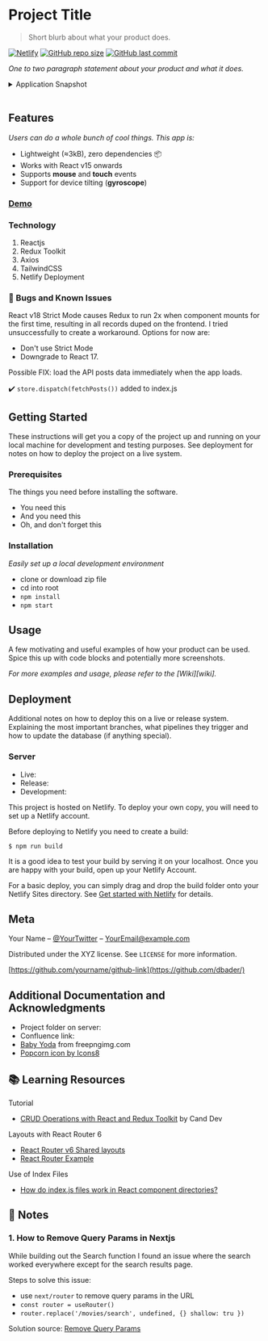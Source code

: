 # Project Title
> Short blurb about what your product does.

[![Netlify][netlify-img]][netlify-url]
[![GitHub repo size][github-img]][github-url]
[![GitHub last commit][github-commit]][github-url]

<!-- Badges to Add: Netlify build, twitter, license? -->

_One to two paragraph statement about your product and what it does._

<details>
<summary>Application Snapshot</summary>
### [Application Snapshot]()
<!-- <p align="center">
  <img src="src/assets/rtk-todoodles.png" alt="Redux Toolkit with TailwindCSS Todo App" width="700">
</p> -->
</details>

</br>

## Features

_Users can do a whole bunch of cool things. This app is:_
- Lightweight (≈3kB), zero dependencies 📦
- Works with React v15 onwards
- Supports **mouse** and **touch** events
- Support for device tilting (**gyroscope**)

### [Demo](https://friendly-redux-shopping-cart.netlify.app/)

### Technology

  1. Reactjs
  2. Redux Toolkit
  3. Axios
  4. TailwindCSS
  5. Netlify Deployment

### :lady_beetle: Bugs and Known Issues

React v18 Strict Mode causes Redux to run 2x when component mounts for the first time, resulting in all records duped on the frontend. I tried unsuccessfully to create a workaround. Options for now are:
  - Don't use Strict Mode
  - Downgrade to React 17.

Possible FIX: load the API posts data immediately when the app loads.

   :heavy_check_mark: `store.dispatch(fetchPosts())` added to index.js

## Getting Started

These instructions will get you a copy of the project up and running on your local machine for development and testing purposes. See deployment for notes on how to deploy the project on a live system.

### Prerequisites

The things you need before installing the software.

* You need this
* And you need this
* Oh, and don't forget this

### Installation

_Easily set up a local development environment_

 - clone or download zip file
 - cd into root
 - `npm install`
 - `npm start`


## Usage

A few motivating and useful examples of how your product can be used. Spice this up with code blocks and potentially more screenshots.

_For more examples and usage, please refer to the [Wiki][wiki]._

## Deployment

Additional notes on how to deploy this on a live or release system. Explaining the most important branches, what pipelines they trigger and how to update the database (if anything special).

### Server

* Live:
* Release:
* Development:

This project is hosted on Netlify. To deploy your own copy, you will need to set up a Netlify account.

Before deploying to Netlify you need to create a build:

```
$ npm run build
```

It is a good idea to test your build by serving it on your localhost. Once you are happy with your build, open up your Netlify Account.

For a basic deploy, you can simply drag and drop the build folder onto your Netlify Sites directory. See [Get started with Netlify](https://docs.netlify.com/get-started/) for details.

## Meta

Your Name – [@YourTwitter](https://twitter.com/dbader_org) – YourEmail@example.com

Distributed under the XYZ license. See ``LICENSE`` for more information.

[https://github.com/yourname/github-link](https://github.com/dbader/)


## Additional Documentation and Acknowledgments

* Project folder on server:
* Confluence link:
* [Baby Yoda](https://freepngimg.com/png/99068-cute-star-wars-photos-baby-yoda/download) from freepngimg.com
* [Popcorn icon by Icons8](https://icons8.com/icons/set/popcorn)

## :books: Learning Resources

Tutorial
   - [CRUD Operations with React and Redux Toolkit](https://www.youtube.com/watch?v=SgnlgEEkqSo) by Cand Dev

Layouts with React Router 6
   - [React Router v6 Shared layouts](https://stackoverflow.com/questions/70236929/react-router-v6-shared-layouts)
   - [React Router Example](https://stackblitz.com/github/remix-run/react-router/tree/main/examples/basic?file=src%2FApp.tsx)

Use of Index Files
   - [How do index.js files work in React component directories?](https://stackoverflow.com/questions/44092341/how-do-index-js-files-work-in-react-component-directories)


## :memo: Notes

### 1. How to Remove Query Params in Nextjs
While building out the Search function I found an issue where the search worked everywhere except for the search results page.

Steps to solve this issue:
   - use `next/router` to remove query params in the URL
   - `const router = useRouter()`
   - `router.replace('/movies/search', undefined, {} shallow: tru })`

Solution source: [Remove Query Params](https://stackoverflow.com/questions/65606974/next-js-how-to-remove-query-params)


<!-- Markdown link & img dfn's -->
[github-img]: https://img.shields.io/github/repo-size/lisawagner/rtk-tailwind-todo?logo=github&style=flat-square
[github-url]: https://github.com/lisawagner/rtk-tailwind-todo
[github-commit]: https://img.shields.io/github/last-commit/lisawagner/rtk-tailwind-todo?logo=github&style=flat-square

[netlify-img]: https://img.shields.io/netlify/8f53362b-5385-445d-bff8-fbf44086fa13?style=flat-square
[netlify-url]: https://todoodles-redux-toolkit-tailwind-app.netlify.app/